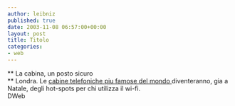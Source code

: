 ```yaml
---
author: leibniz
published: true
date: 2003-11-08 06:57:00+00:00
layout: post
title: Titolo
categories:
- web
---
```


 **   La cabina, un posto sicuro   
** Londra. Le  [ cabine telefoniche piu famose del mondo ](http://www.dweb.repubblica.it/dweb2/dettaglio.jsp?id=524596&s=world)diventeranno, gia a Natale, degli hot-spots per chi utilizza il wi-fi.   
  DWeb
